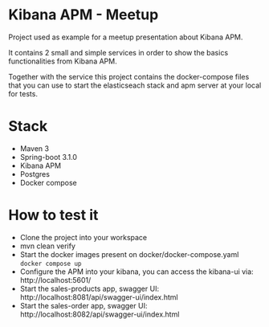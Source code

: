 # Kibana APM - Meetup

Project used as example for a meetup presentation about Kibana APM.

It contains 2 small and simple services in order to show the basics functionalities from Kibana APM.

Together with the service this project contains the docker-compose files that you can use to start the elasticseach stack and apm server at your local for tests. 

# Stack

- Maven 3
- Spring-boot 3.1.0
- Kibana APM
- Postgres
- Docker compose

# How to test it

- Clone the project into your workspace
- mvn clean verify
- Start the docker images present on docker/docker-compose.yaml `docker compose up`
- Configure the APM into your kibana, you can access the kibana-ui via: http://localhost:5601/
- Start the sales-products app, swagger UI: http://localhost:8081/api/swagger-ui/index.html
- Start the sales-order app, swagger UI: http://localhost:8082/api/swagger-ui/index.html